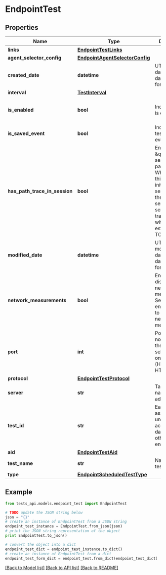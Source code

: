 # EndpointTest


## Properties
Name | Type | Description | Notes
------------ | ------------- | ------------- | -------------
**links** | [**EndpointTestLinks**](EndpointTestLinks.md) |  | [optional] 
**agent_selector_config** | [**EndpointAgentSelectorConfig**](EndpointAgentSelectorConfig.md) |  | [optional] 
**created_date** | **datetime** | UTC created date (ISO date-time format). | [optional] [readonly] 
**interval** | [**TestInterval**](TestInterval.md) |  | [optional] 
**is_enabled** | **bool** | Indicates if test is enabled. | [optional] [readonly] [default to True]
**is_saved_event** | **bool** | Indicates if the test is a saved event. | [optional] [readonly] 
**has_path_trace_in_session** | **bool** | Enables \&quot;in session\&quot; path trace. When enabled, this option initiates a TCP session with the target server and sends path trace packets within the established TCP session. | [optional] 
**modified_date** | **datetime** | UTC last modification date (ISO date-time format). | [optional] [readonly] 
**network_measurements** | **bool** | Enable or disable network measurements. Set to true to enable or false to disable network measurements. | [optional] [default to True]
**port** | **int** | Port number, if not specified, the port is selected based on a protocol (HTTP 80, HTTPS 443). | [optional] 
**protocol** | [**EndpointTestProtocol**](EndpointTestProtocol.md) |  | [optional] 
**server** | **str** | Target domain name or IP address. | [optional] 
**test_id** | **str** | Each test is assigned a unique ID to access test data from other endpoints. | [optional] [readonly] 
**aid** | [**EndpointTestAid**](EndpointTestAid.md) |  | [optional] 
**test_name** | **str** | Name of the test. | [optional] 
**type** | [**EndpointScheduledTestType**](EndpointScheduledTestType.md) |  | [optional] 

## Example

```python
from tests_api.models.endpoint_test import EndpointTest

# TODO update the JSON string below
json = "{}"
# create an instance of EndpointTest from a JSON string
endpoint_test_instance = EndpointTest.from_json(json)
# print the JSON string representation of the object
print EndpointTest.to_json()

# convert the object into a dict
endpoint_test_dict = endpoint_test_instance.to_dict()
# create an instance of EndpointTest from a dict
endpoint_test_form_dict = endpoint_test.from_dict(endpoint_test_dict)
```
[[Back to Model list]](../README.md#documentation-for-models) [[Back to API list]](../README.md#documentation-for-api-endpoints) [[Back to README]](../README.md)


